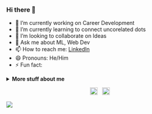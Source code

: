 ### Hi there 👋

<!--
**Nandha951/Nandha951** is a ✨ _special_ ✨ repository because its `README.md` (this file) appears on your GitHub profile.

Here are some ideas to get you started:-->


- 🔭 I’m currently working on Career Development
- 🌱 I’m currently learning to connect uncorelated dots
- 👯 I’m looking to collaborate on Ideas
- 💬 Ask me about ML, Web Dev
- 📫 How to reach me: [LinkedIn](https://www.linkedin.com/in/nandhakumar-apparsamy/)
- 😄 Pronouns: He/Him
- ⚡ Fun fact: 
<details>
<summary>
  <b>More stuff about me</b>
</summary>

## Languages, Tools and Framework Known 📜
<img height="32" width="32" src="https://cdn.thekrishna.in/img/icon/python.svg" />&nbsp; 
<img height="32" width="32" src="https://cdn.thekrishna.in/img/icon/cplusplus.svg" />&nbsp; 
<img height="32" width="32" src="https://cdn.thekrishna.in/img/icon/javascript.svg" />&nbsp; 
<img height="32" width="32" src="https://cdn.thekrishna.in/img/icon/html5.svg" />&nbsp; 
<img height="32" width="32" src="https://cdn.thekrishna.in/img/icon/css3.svg" />&nbsp; 
<img height="32" width="32" src="https://cdn.thekrishna.in/img/icon/mysql.svg" />&nbsp; 
<img height="32" width="32" src="https://cdn.thekrishna.in/img/icon/mongodb.svg" />&nbsp; 
<img height="32" width="32" src="https://cdn.thekrishna.in/img/icon/git.svg" />&nbsp; 
<img height="32" width="32" src="https://cdn.thekrishna.in/img/icon/flask.svg" />&nbsp;
<img height="32" width="32" src="https://cdn.thekrishna.in/img/icon/bootstrap.svg" />&nbsp; 

</details>

<p align="center">
<a id="GitHub" href="https://github.com/Nandha951/"><img height="20px" src="https://img.shields.io/badge/-GitHub-black?style=flat-square&logo=Github&logoColor=white" alt="GitHub" /></a>&nbsp;&nbsp;     
<a id="LinkedIn" href="https://linkedin.com/in/nandhakumar-apparsamy/"><img height="20px" src="https://img.shields.io/badge/-Nandhakumar-blue?style=flat-square&logo=Linkedin&logoColor=white&link=https://www.linkedin.com/in/nandhakumar-apparsamy/" alt="LinkedIn" /></a> &nbsp;&nbsp;
</p>
<img src="https://imgur.com/MXTW5Av.png"/>
